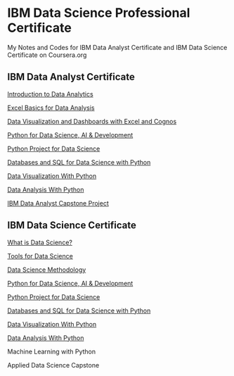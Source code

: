 # IBM Data Science Professional Certificate

My Notes and Codes for IBM Data Analyst Certificate and IBM Data Science Certificate on Coursera.org

## IBM Data Analyst Certificate

[Introduction to Data Analytics](https://blog.zhuangzhihao.top/Introduction-to-Data-Analytics/)

[Excel Basics for Data Analysis](https://blog.zhuangzhihao.top/Excel-Basics-%20for-Data-Analysis/)

[Data Visualization and Dashboards with Excel and Cognos](https://blog.zhuangzhihao.top/Data-Visualization-and-Dashboards/)

[Python for Data Science, AI & Development](https://blog.zhuangzhihao.top/Python-for-Data-Science/)

[Python Project for Data Science](https://blog.zhuangzhihao.top/Python-Project-for-Data-Science/)

[Databases and SQL for Data Science with Python](https://blog.zhuangzhihao.top/Databases-and-SQL-for-Data-Science/)

[Data Visualization With Python](https://blog.zhuangzhihao.top/Data-Visualization-with-Python/)

[Data Analysis With Python](https://blog.zhuangzhihao.top/Data-Analysis-with-Python/)

[IBM Data Analyst Capstone Project](https://blog.zhuangzhihao.top/IBM-Data-Analyst-Capstone-Project/)

## IBM Data Science Certificate

[What is Data Science?](https://bezhuang.vercel.app/What-is-Data-Science/)

[Tools for Data Science](https://bezhuang.vercel.app/Tools-for-Data-Science/)

[Data Science Methodology](https://bezhuang.vercel.app/Data-Science-Methodology/)

[Python for Data Science, AI & Development](https://bezhuang.vercel.app/Python-for-Data-Science/)

[Python Project for Data Science](https://bezhuang.vercel.app/Python-Project-for-Data-Science/)

[Databases and SQL for Data Science with Python](https://bezhuang.vercel.app/Databases-and-SQL-for-Data-Science/)

[Data Visualization With Python](https://bezhuang.vercel.app/Data-Visualization-with-Python/)

[Data Analysis With Python](https://bezhuang.vercel.app/Data-Analysis-with-Python/)

Machine Learning with Python

Applied Data Science Capstone

